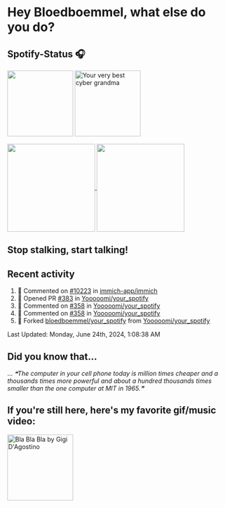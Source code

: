 # Hey Bloedboemmel, what else do you do? 
## Spotify-Status 🎧
<p float="left" >
  <img src="https://novatorem-amber-nine.vercel.app/api/spotify" height="150px"/>
  <img alt="Your very best cyber grandma" src="https://thekenyonthrill.files.wordpress.com/2013/10/44-grandma-computer-e1381195849436.jpg" height="150px"/>
</p>

<a href="https://github.com/bloedboemmel">
  <img align="center" src="https://letstrys-bloedboemmel.vercel.app/api/?username=bloedboemmel&show_icons=true&theme=radical" height="200"/>
  
</a>

<a href="https://github.com/bloedboemmel">
  <img align="center" src="https://letstrys-bloedboemmel.vercel.app/api/top-langs/?username=bloedboemmel&theme=radical"  height="200"/>
</a>


## Stop stalking, start talking!
## Recent activity
<!--RECENT_ACTIVITY:start-->
1. 💬 Commented on [#10223](https://github.com/immich-app/immich/issues/10223#issuecomment-2163523796) in [immich-app/immich](https://github.com/immich-app/immich)
2. 💪 Opened PR [#383](https://github.com/Yooooomi/your_spotify/pull/383) in [Yooooomi/your_spotify](https://github.com/Yooooomi/your_spotify)
3. 💬 Commented on [#358](https://github.com/Yooooomi/your_spotify/issues/358#issuecomment-1993882684) in [Yooooomi/your_spotify](https://github.com/Yooooomi/your_spotify)
4. 💬 Commented on [#358](https://github.com/Yooooomi/your_spotify/issues/358#issuecomment-1993875682) in [Yooooomi/your_spotify](https://github.com/Yooooomi/your_spotify)
5. 🔱 Forked [bloedboemmel/your_spotify](https://github.com/bloedboemmel/your_spotify) from [Yooooomi/your_spotify](https://github.com/Yooooomi/your_spotify)
<!--RECENT_ACTIVITY:end-->

<!--RECENT_ACTIVITY:last_update-->
Last Updated: Monday, June 24th, 2024, 1:08:38 AM
<!--RECENT_ACTIVITY:last_update_end-->


## Did you know that...
... <!--STARTS_HERE_QUOTE_README-->
<i>❝The computer in your cell phone today is million times cheaper and a thousands times more powerful and about a hundred thousands times smaller than the one computer at MIT in 1965.❞</i>
<!--ENDS_HERE_QUOTE_README-->


## If you're still here, here's my favorite gif/music video:

<a href="https://www.youtube.com/watch?v=Hrph2EW9VjY">
  <img alt="Bla Bla Bla by Gigi D'Agostino" src="../img/BlaBlaBla.gif" height="150px"/>
</a>
